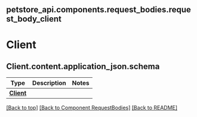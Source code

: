 ## petstore_api.components.request_bodies.request_body_client
# Client
## <a id="request_body_clientcontentapplication_jsonschema" >Client.content.application_json.schema</a>
Type | Description  | Notes
------------- | ------------- | -------------
[**Client**](../../components/schema/client.Client.md) |  | 


[[Back to top]](#top) [[Back to Component RequestBodies]](../../../README.md#Component-RequestBodies) [[Back to README]](../../../README.md)
